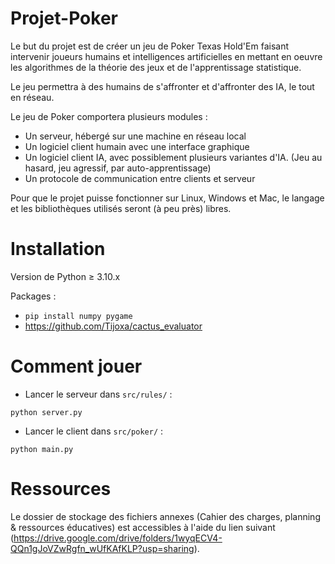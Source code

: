 # Projet-Poker

Le but du projet est de créer un jeu de Poker Texas Hold'Em faisant intervenir joueurs humains et intelligences artificielles en mettant en oeuvre les algorithmes de la théorie des jeux et de l'apprentissage statistique.

Le jeu permettra à des humains de s'affronter et d'affronter des IA, le tout en réseau.

Le jeu de Poker comportera plusieurs modules :
- Un serveur, hébergé sur une machine en réseau local
- Un logiciel client humain avec une interface graphique
- Un logiciel client IA, avec possiblement plusieurs variantes d'IA. (Jeu au hasard, jeu agressif, par auto-apprentissage)
- Un protocole de communication entre clients et serveur

Pour que le projet puisse fonctionner sur Linux, Windows et Mac, le langage et les bibliothèques utilisés seront (à peu près) libres.

# Installation

Version de Python $\geq$ 3.10.x

Packages :
- `pip install numpy pygame`
- https://github.com/Tijoxa/cactus_evaluator

# Comment jouer 

- Lancer le serveur dans `src/rules/` : 
```{bash}
python server.py
```
- Lancer le client dans `src/poker/` : 
```{bash}
python main.py
```

# Ressources 
Le dossier de stockage des fichiers annexes (Cahier des charges, planning & ressources éducatives) est accessibles à l'aide du lien suivant (https://drive.google.com/drive/folders/1wyqECV4-QQn1gJoVZwRgfn_wUfKAfKLP?usp=sharing).
